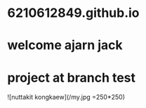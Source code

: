 # 6210612849.github.io
# welcome ajarn jack <h1>
  # project at branch test
![nuttakit kongkaew](/my.jpg =250*250)
